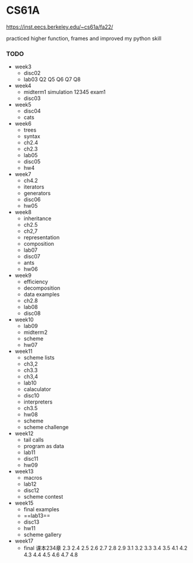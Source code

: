 # CS61A

https://inst.eecs.berkeley.edu/~cs61a/fa22/

practiced  higher function, frames and improved my python skill

### TODO
- week3 
	 - disc02
	 - lab03 Q2 Q5 Q6 Q7 Q8
- week4
	- midterm1   simulation 12345 exam1
	- disc03
- week5
	- disc04
	- cats
- week6
	- trees
	- syntax
	- ch2.4
	- ch2.3
	- lab05
	- disc05
	- hw4
- week7
	- ch4.2
	- iterators
	- generators
	- disc06
	- hw05
- week8
	- inheritance
	- ch2.5
	- ch2,7
	- representation
	- composition
	- lab07
	- disc07
	- ants
	- hw06
- week9
	- efficiency
	- decomposition
	- data examples
	- ch2.8
	- lab08
	- disc08
- week10
	- lab09
	- midterm2
	- scheme
	- hw07
- week11
	- scheme lists
	- ch3,2
	- ch3.3
	- ch3,4
	- lab10
	- calaculator
	- disc10
	- interpreters
	- ch3.5
	- hw08
	- scheme
	- scheme challenge
- week12
	- tail calls
	- program as data
	- lab11
	- disc11
	- hw09
- week13
	- macros
	- lab12
	- disc12
	- scheme contest
- week15
	- final examples
	- ==lab13==
	- disc13
	- hw11
	- scheme gallery
- week17
	- final
课本234章
2.3 2.4 2.5 2.6 2.7 2.8 2.9
3.1 3.2 3.3 3.4 3.5
4.1 4.2 4.3 4.4 4.5 4.6 4.7 4.8
